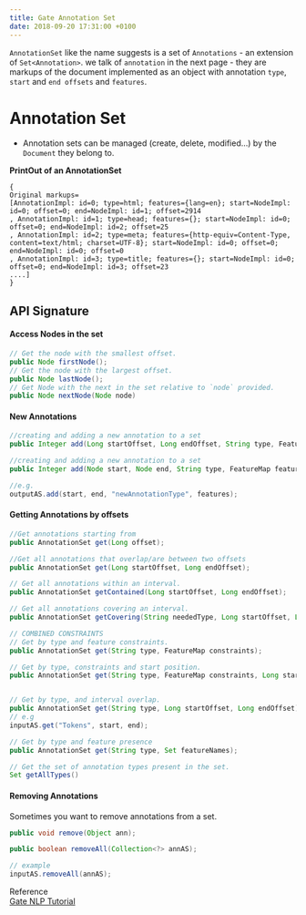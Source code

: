 ```yaml
---
title: Gate Annotation Set
date: 2018-09-20 17:31:00 +0100
---
```


`AnnotationSet` like the name suggests is a set of `Annotations` - an extension of `Set<Annotation>`.
we talk of `annotation` in the next page - they are markups of the document implemented as an object with annotation `type`, 
`start` and `end offsets` and `features`.

# Annotation Set
- Annotation sets can be managed (create, delete, modified...) by the `Document` they belong to.



**PrintOut of an AnnotationSet**
```
{
Original markups=
[AnnotationImpl: id=0; type=html; features={lang=en}; start=NodeImpl: id=0; offset=0; end=NodeImpl: id=1; offset=2914
, AnnotationImpl: id=1; type=head; features={}; start=NodeImpl: id=0; offset=0; end=NodeImpl: id=2; offset=25
, AnnotationImpl: id=2; type=meta; features={http-equiv=Content-Type, content=text/html; charset=UTF-8}; start=NodeImpl: id=0; offset=0; end=NodeImpl: id=0; offset=0
, AnnotationImpl: id=3; type=title; features={}; start=NodeImpl: id=0; offset=0; end=NodeImpl: id=3; offset=23
....]
}
```

## API Signature
#### Access Nodes in the set

```java
// Get the node with the smallest offset.
public Node firstNode();
// Get the node with the largest offset.
public Node lastNode();
// Get Node with the next in the set relative to `node` provided.
public Node nextNode(Node node)
```

#### New Annotations
```java
//creating and adding a new annotation to a set  
public Integer add(Long startOffset, Long endOffset, String type, FeatureMap features);

//creating and adding a new annotation to a set   
public Integer add(Node start, Node end, String type, FeatureMap features);

//e.g.
outputAS.add(start, end, "newAnnotationType", features);
```

#### Getting Annotations by offsets
```java
//Get annotations starting from
public AnnotationSet get(Long offset);

//Get all annotations that overlap/are between two offsets
public AnnotationSet get(Long startOffset, Long endOffset);

// Get all annotations within an interval.
public AnnotationSet getContained(Long startOffset, Long endOffset);

// Get all annotations covering an interval.
public AnnotationSet getCovering(String neededType, Long startOffset, Long endOffset);

// COMBINED CONSTRAINTS
// Get by type and feature constraints.
public AnnotationSet get(String type, FeatureMap constraints);

// Get by type, constraints and start position.
public AnnotationSet get(String type, FeatureMap constraints, Long startOffset);


// Get by type, and interval overlap.
public AnnotationSet get(String type, Long startOffset, Long endOffset);
// e.g
inputAS.get("Tokens", start, end);

// Get by type and feature presence
public AnnotationSet get(String type, Set featureNames);

// Get the set of annotation types present in the set.
Set getAllTypes()
```

#### Removing Annotations
Sometimes you want to remove annotations from a set.

```java
public void remove(Object ann);

public boolean removeAll(Collection<?> annAS);

// example
inputAS.removeAll(annAS);
```


Reference  
[Gate NLP Tutorial](https://gate.ac.uk)

